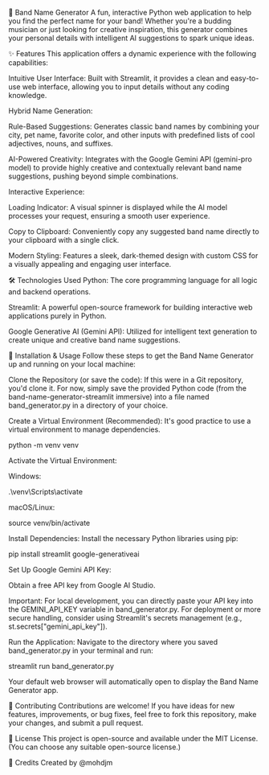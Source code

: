 🎸 Band Name Generator
A fun, interactive Python web application to help you find the perfect name for your band! Whether you're a budding musician or just looking for creative inspiration, this generator combines your personal details with intelligent AI suggestions to spark unique ideas.

✨ Features
This application offers a dynamic experience with the following capabilities:

Intuitive User Interface: Built with Streamlit, it provides a clean and easy-to-use web interface, allowing you to input details without any coding knowledge.

Hybrid Name Generation:

Rule-Based Suggestions: Generates classic band names by combining your city, pet name, favorite color, and other inputs with predefined lists of cool adjectives, nouns, and suffixes.

AI-Powered Creativity: Integrates with the Google Gemini API (gemini-pro model) to provide highly creative and contextually relevant band name suggestions, pushing beyond simple combinations.

Interactive Experience:

Loading Indicator: A visual spinner is displayed while the AI model processes your request, ensuring a smooth user experience.

Copy to Clipboard: Conveniently copy any suggested band name directly to your clipboard with a single click.

Modern Styling: Features a sleek, dark-themed design with custom CSS for a visually appealing and engaging user interface.

🛠️ Technologies Used
Python: The core programming language for all logic and backend operations.

Streamlit: A powerful open-source framework for building interactive web applications purely in Python.

Google Generative AI (Gemini API): Utilized for intelligent text generation to create unique and creative band name suggestions.

🚀 Installation & Usage
Follow these steps to get the Band Name Generator up and running on your local machine:

Clone the Repository (or save the code):
If this were in a Git repository, you'd clone it. For now, simply save the provided Python code (from the band-name-generator-streamlit immersive) into a file named band_generator.py in a directory of your choice.

Create a Virtual Environment (Recommended):
It's good practice to use a virtual environment to manage dependencies.

python -m venv venv

Activate the Virtual Environment:

Windows:

.\venv\Scripts\activate

macOS/Linux:

source venv/bin/activate

Install Dependencies:
Install the necessary Python libraries using pip:

pip install streamlit google-generativeai

Set Up Google Gemini API Key:

Obtain a free API key from Google AI Studio.

Important: For local development, you can directly paste your API key into the GEMINI_API_KEY variable in band_generator.py. For deployment or more secure handling, consider using Streamlit's secrets management (e.g., st.secrets["gemini_api_key"]).

Run the Application:
Navigate to the directory where you saved band_generator.py in your terminal and run:

streamlit run band_generator.py

Your default web browser will automatically open to display the Band Name Generator app.

🤝 Contributing
Contributions are welcome! If you have ideas for new features, improvements, or bug fixes, feel free to fork this repository, make your changes, and submit a pull request.

📄 License
This project is open-source and available under the MIT License. (You can choose any suitable open-source license.)

🙏 Credits
Created by @mohdjm
